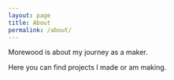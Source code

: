 ```yaml
---
layout: page
title: About
permalink: /about/
---
```


Morewood is about my journey as a maker.

Here you can find projects I made or am making.
